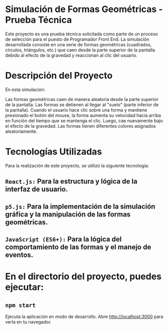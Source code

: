 # Simulación de Formas Geométricas - Prueba Técnica
Este proyecto es una prueba técnica solicitada como parte de un proceso de selección para el puesto de Programador Front End. La simulación desarrollada consiste en una serie de formas geométricas (cuadrados, círculos, triángulos, etc.) que caen desde la parte superior de la pantalla debido al efecto de la gravedad y reaccionan al clic del usuario.

# Descripción del Proyecto
En esta simulación:

Las formas geométricas caen de manera aleatoria desde la parte superior de la pantalla.
Las formas se detienen al llegar al "suelo" (parte inferior de la pantalla).
Cuando el usuario hace clic sobre una forma y mantiene presionado el botón del mouse, la forma aumenta su velocidad hacia arriba en función del tiempo que se mantenga el clic. Luego, cae nuevamente bajo el efecto de la gravedad.
Las formas tienen diferentes colores asignados aleatoriamente.
# Tecnologías Utilizadas
Para la realización de este proyecto, se utilizó la siguiente tecnología:

## `React.js:` Para la estructura y lógica de la interfaz de usuario.
## `p5.js:` Para la implementación de la simulación gráfica y la manipulación de las formas geométricas.
## `JavaScript (ES6+):` Para la lógica del comportamiento de las formas y el manejo de eventos.
# En el directorio del proyecto, puedes ejecutar:
## `npm start`
Ejecuta la aplicación en modo de desarrollo.
Abre [http://localhost:3000](http://localhost:3000) para verla en tu navegador.
